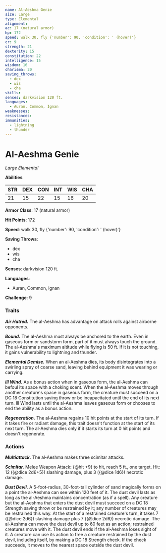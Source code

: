 ```yaml
---
name: Al-Aeshma Genie
size: Large
type: Elemental
alignment: 
ac: 17 (natural armor)
hp: 172
speed: walk 30, fly {'number': 90, 'condition': ' (hover)'}
cr: 9
strength: 21
dexterity: 15
constitution: 22
intelligence: 15
wisdom: 16
charisma: 20
saving_throws:
  - dex
  - wis
  - cha
skills:
senses: darkvision 120 ft.
languages:
  - Auran, Common, Ignan
weaknesses:
resistances:
immunities:
  - lightning
  - thunder
---
```


# Al-Aeshma Genie

*Large Elemental*

**Abilities**

| STR | DEX | CON | INT | WIS | CHA |
| --- | --- | --- | --- | --- | --- |
| 21 | 15 | 22 | 15 | 16 | 20 |

**Armor Class**: 17 (natural armor)

**Hit Points**: 172

**Speed**: walk 30, fly {'number': 90, 'condition': ' (hover)'}

**Saving Throws**:
  - dex
  - wis
  - cha

**Senses**: darkvision 120 ft.

**Languages**:
  - Auran, Common, Ignan

**Challenge**: 9

### Traits
***Air Hatred.*** The al-Aeshma has advantage on attack rolls against airborne opponents.

***Bound.*** The al-Aeshma must always be anchored to the earth. Even in gaseous form or sandstorm form, part of it must always touch the ground. The al-Aeshma's maximum altitude while flying is 50 ft. If it is not touching, it gains vulnerability to lightning and thunder.

***Elemental Demise.*** When an al-Aeshma dies, its body disintegrates into a swirling spray of coarse sand, leaving behind equipment it was wearing or carrying.

***Ill Wind.*** As a bonus action when in gaseous form, the al-Aeshma can befoul its space with a choking scent. When the al-Aeshma moves through another creature's space in gaseous form, the creature must succeed on a DC 18 Constitution saving throw or be incapacitated until the end of its next turn. Ill Wind lasts until the al-Aeshma leaves gaseous form or chooses to end the ability as a bonus action.

***Regeneration.*** The al-Aeshma regains 10 hit points at the start of its turn. If it takes fire or radiant damage, this trait doesn't function at the start of its next turn. The al-Aeshma dies only if it starts its turn at 0 hit points and doesn't regenerate.

### Actions
***Multiattack.*** The al-Aeshma makes three scimitar attacks.

***Scimitar.*** Melee Weapon Attack: {@hit +9} to hit, reach 5 ft., one target. Hit: 12 ({@dice 2d6+5}) slashing damage, plus 3 ({@dice 1d6}) necrotic damage.

***Dust Devil.*** A 5-foot-radius, 30-foot-tall cylinder of sand magically forms on a point the al-Aeshma can see within 120 feet of it. The dust devil lasts as long as the al-Aeshma maintains concentration (as if a spell). Any creature but the al-Aeshma that enters the dust devil must succeed on a DC 18 Strength saving throw or be restrained by it; any number of creatures may be restrained this way. At the start of a restrained creature's turn, it takes 7 ({@dice 2d6}) slashing damage plus 7 ({@dice 2d6}) necrotic damage. The al-Aeshma can move the dust devil up to 60 feet as an action; restrained creatures move with it. The dust devil ends if the al-Aeshma loses sight of it. A creature can use its action to free a creature restrained by the dust devil, including itself, by making a DC 18 Strength check. If the check succeeds, it moves to the nearest space outside the dust devil.

